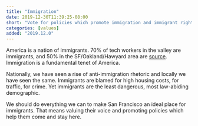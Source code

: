 ```yaml
---
title: "Immigration"
date: 2019-12-30T11:39:25-08:00
short: "Vote for policies which promote immigration and immigrant rights"
categories: [values]
added: "2019.12.0"
---
```


America is a nation of immigrants. 70% of tech workers in the valley are
immigrants, and 50% in the SF/Oakland/Hawyard area are [source](https://www.mercurynews.com/2018/01/17/h-1b-foreign-citizens-make-up-nearly-three-quarters-of-silicon-valley-tech-workforce-report-says/).
Immigration is a fundamental tenet of America.

Nationally, we have seen a rise of anti-immigration rhetoric and locally we
have seen the same. Immigrants are blamed for high housing costs, for traffic,
for crime. Yet immigrants are the least dangerous, most law-abiding
demographic.

We should do everything we can to make San Francisco an ideal place for
immigrants. That means valuing their voice and promoting policies which help
them come and stay here.
